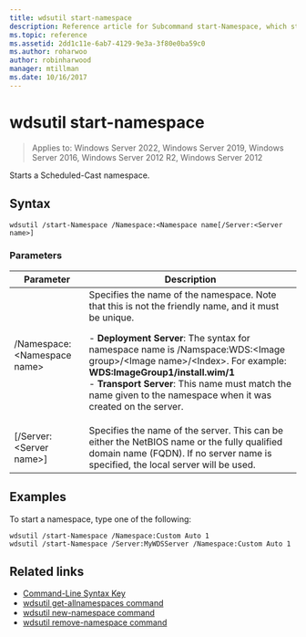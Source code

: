 ```yaml
---
title: wdsutil start-namespace
description: Reference article for Subcommand start-Namespace, which starts a Scheduled-Cast namespace.
ms.topic: reference
ms.assetid: 2dd1c11e-6ab7-4129-9e3a-3f80e0ba59c0
ms.author: roharwoo
author: robinharwood
manager: mtillman
ms.date: 10/16/2017
---
```

# wdsutil start-namespace

>Applies to: Windows Server 2022, Windows Server 2019, Windows Server 2016, Windows Server 2012 R2, Windows Server 2012

Starts a Scheduled-Cast namespace.

## Syntax
```
wdsutil /start-Namespace /Namespace:<Namespace name[/Server:<Server name>]
```
### Parameters

|          Parameter          |                                                                                                                                                                                             Description                                                                                                                                                                                             |
|-----------------------------|-----------------------------------------------------------------------------------------------------------------------------------------------------------------------------------------------------------------------------------------------------------------------------------------------------------------------------------------------------------------------------------------------------|
| /Namespace:\<Namespace name\> | Specifies the name of the namespace. Note that this is not the friendly name, and it must be unique.<p>-   **Deployment Server**: The syntax for namespace name is /Namspace:WDS:\<Image group\>/\<Image name\>/\<Index\>. For example: **WDS:ImageGroup1/install.wim/1**<br />-   **Transport Server**: This name must match the name given to the namespace when it was created on the server. |
|   [/Server:\<Server name\>]   |                                                                                                           Specifies the name of the server. This can be either the NetBIOS name or the fully qualified domain name (FQDN). If no server name is specified, the local server will be used.                                                                                                           |

## Examples
To start a namespace, type one of the following:
```
wdsutil /start-Namespace /Namespace:Custom Auto 1
wdsutil /start-Namespace /Server:MyWDSServer /Namespace:Custom Auto 1
```
## Related links
- [Command-Line Syntax Key](command-line-syntax-key.md)
- [wdsutil get-allnamespaces command](wdsutil-get-allnamespaces.md)
- [wdsutil new-namespace command](wdsutil-new-namespace.md)
- [wdsutil remove-namespace command](wdsutil-remove-namespace.md)
